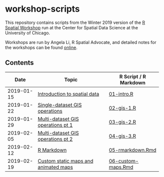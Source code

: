
workshop-scripts
================

This repository contains scripts from the Winter 2019 version of the [R Spatial Workshop](https://spatialanalysis.github.io/events/) run at the Center for Spatial Data Science at the University of Chicago.

Workshops are run by Angela Li, R Spatial Advocate, and detailed notes for the workshops can be found [online](https://spatialanalysis.github.io/workshop-notes/).

Contents
--------

| Date       | Topic                                                                                                                                         | R Script / R Markdown                                                                                        |
|------------|-----------------------------------------------------------------------------------------------------------------------------------------------|--------------------------------------------------------------------------------------------------------------|
| 2019-01-15 | [Introduction to spatial data](https://spatialanalysis.github.io/workshop-notes/introduction-to-spatial-data.html)                            | [01-intro.R](https://github.com/spatialanalysis/workshop-scripts/blob/master/R/01-intro.R)                   |
| 2019-01-22 | [Single-dataset GIS operations](https://spatialanalysis.github.io/workshop-notes/single-dataset-gis-operations.html)                          | [02-gis-1.R](https://github.com/spatialanalysis/workshop-scripts/blob/master/R/02-gis-1.R)                   |
| 2019-01-29 | [Multi-dataset GIS operations pt 1](https://spatialanalysis.github.io/workshop-notes/multiple-dataset-gis-operations-visualization.html)      | [03-gis-2.R](https://github.com/spatialanalysis/workshop-scripts/blob/master/R/03-gis-2.R)                   |
| 2019-02-05 | [Multi-dataset GIS operations pt 2](https://spatialanalysis.github.io/workshop-notes/multiple-dataset-gis-operations-visualization-pt-2.html) | [04-gis-3.R](https://github.com/spatialanalysis/workshop-scripts/blob/master/R/04-gis-3.R)                   |
| 2019-02-12 | [R Markdown](https://spatialanalysis.github.io/workshop-notes/r-markdown-and-custom-maps.html)                                                | [05-rmarkdown.Rmd](https://github.com/spatialanalysis/workshop-scripts/blob/master/doc/05-rmarkdown.Rmd)     |
| 2019-02-19 | [Custom static maps and animated maps]()                                                                                                      | [06-custom-maps.Rmd](https://github.com/spatialanalysis/workshop-scripts/blob/master/doc/06-custom-maps.Rmd) |
